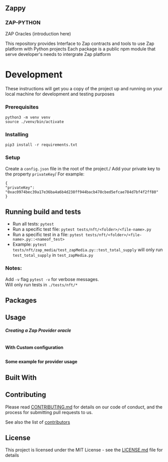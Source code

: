 ## Zappy
### ZAP-PYTHON

ZAP Oracles (introduction here)

This repository provides Interface to Zap contracts and tools to use Zap platform with Python projects
Each package is a public npm module that serve developer's needs to intergrate Zap platform

# Development

These instructions will get you a copy of the project up and running on your local machine for development and testing purposes

### Prerequisites

```
python3 -m venv venv
source ./venv/bin/activate
```

### Installing

```
pip3 install -r requirements.txt
```

### Setup
Create a `config.json` file in the root of the project./
Add your private key to the property `privateKey`/
For example:
```
{
"privateKey": "0xac0974bec39a17e36ba4a6b4d238ff944bacb478cbed5efcae784d7bf4f2ff80"
}
```

## Running build and tests
* Run all tests: `pytest`
* Run a specific test file: `pytest tests/nft/<folder>/<file-name>.py`
* Run a specific test in a file: `pytest tests/nft/<folder>/<file-name>.py::<nameof_test>`
* Example: `pytest tests/nft/zap_media/test_zapMedia.py::test_total_supply` will only run `test_total_supply` in `test_zapMedia.py`  


### Notes:
Add `-v` flag `pytest -v` for verbose messages.  
Will only run tests in `./tests/nft/*`  
## Packages

## Usage

##### Creating a Zap Provider oracle
```

```
**With Custom configuration**
```

```
**Some example for provider usage**



## Built With


## Contributing

Please read [CONTRIBUTING.md]() for details on our code of conduct, and the process for submitting pull requests to us.


See also the list of [contributors]()

## License

This project is licensed under the MIT License - see the [LICENSE.md](LICENSE.md) file for details
